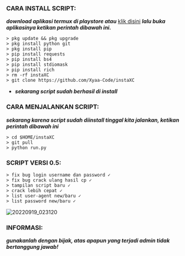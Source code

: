 <h3 align="left">CARA INSTALL SCRIPT:</h3>

***download aplikasi termux di playstore atau*** <a href="https://f-droid.org/en/packages/com.termux/">klik disini</a> ***lalu buka aplikasinya ketikan perintah dibawah ini.***

    > pkg update && pkg upgrade
    > pkg install python git
    > pkg install pip
    > pip install requests
    > pip install bs4
    > pip install stdiomask
    > pip install rich
    > rm -rf instaXC
    > git clone https://github.com/Xyaa-Code/instaXC

- ***sekarang script sudah berhasil di install***

<h3 align="left">CARA MENJALANKAN SCRIPT:</h3>

***sekarang karena script sudah diinstall tinggal kita jalankan, ketikan perintah dibawah ini***

    > cd $HOME/instaXC             
    > git pull       
    > python run.py

<h3 align="left">SCRIPT VERSI 0.5:</h3>

    > fix bug login username dan password ✓
    > fix bug crack ulang hasil cp ✓
    > tampilan script baru ✓
    > crack lebih cepat ✓
    > list user-agent new/baru ✓
    > list password new/baru ✓

![20220919_023120](https://user-images.githubusercontent.com/109187416/191349510-bfb82339-69c0-49e2-bb8e-36cb237b4fc4.png)

<h3 align="left">INFORMASI:</h3>

***gunakanlah dengan bijak, atas apapun yang terjadi admin tidak bertanggung jawab!***

